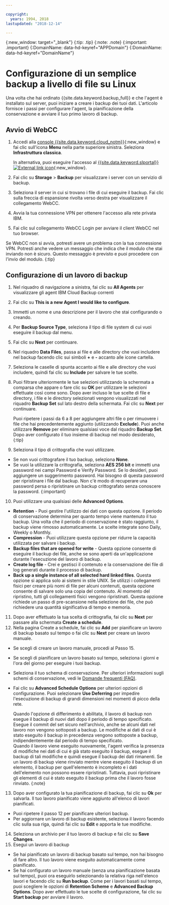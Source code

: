 ```yaml
---

copyright:
  years: 1994, 2018
lastupdated: "2018-12-14"

---
```

{:new_window: target="_blank"}
{:tip: .tip}
{:note: .note}
{:important: .important}
{:DomainName: data-hd-keyref="APPDomain"}
{:DomainName: data-hd-keyref="DomainName"}

# Configurazione di un semplice backup a livello di file su Linux

Una volta che hai ordinato {{site.data.keyword.backup_full}} e che l'agent è installato sul server, puoi iniziare a creare i backup dei tuoi dati. L'articolo fornisce i passi per configurare l'agent, la pianificazione della conservazione e avviare il tuo primo lavoro di backup.

## Avvio di WebCC

1. Accedi alla [console {{site.data.keyword.cloud_notm}}](https://{DomainName}/catalog/){:new_window} e fai clic sull'icona **Menu** nella parte superiore sinistra. Seleziona **Infrastruttura classica**.

   In alternativa, puoi eseguire l'accesso al [{{site.data.keyword.slportal}} ![External link icon](../../icons/launch-glyph.svg "External link icon")](https://control.softlayer.com/){:new_window}.
2. Fai clic su **Storage** > **Backup** per visualizzare i server con un servizio di backup.
2. Seleziona il server in cui si trovano i file di cui eseguire il backup. Fai clic sulla freccia di espansione rivolta verso destra per visualizzare il collegamento WebCC.
3. Avvia la tua connessione VPN per ottenere l'accesso alla rete privata IBM.
4. Fai clic sul collegamento WebCC Login per avviare il client WebCC nel tuo browser.<br/>

  Se WebCC non si avvia, potresti avere un problema con la tua connessione VPN. Potresti anche vedere un messaggio che indica che il modulo che stai inviando non è sicuro. Questo messaggio è previsto e puoi procedere con l'invio del modulo.
  {:tip}

## Configurazione di un lavoro di backup

1. Nel riquadro di navigazione a sinistra, fai clic su **All Agents** per visualizzare gli agent IBM Cloud Backup correnti
2. Fai clic su **This is a new Agent I would like to configure**.
3. Immetti un nome e una descrizione per il lavoro che stai configurando o creando.
4. Per **Backup Source Type**, seleziona il tipo di file system di cui vuoi eseguire il backup dal menu.
5. Fai clic su **Next** per continuare.
6. Nel riquadro **Data Files**, passa ai file e alle directory che vuoi includere nel backup facendo clic sui simboli **+** e **-** accanto alle icone cartella.
7. Seleziona le caselle di spunta accanto ai file e alle directory che vuoi includere, quindi fai clic su **Include** per salvare le tue scelte.
8. Puoi filtrare ulteriormente le tue selezioni utilizzando la schermata a comparsa che appare o fare clic su **OK** per utilizzare le selezioni effettuate così come sono. Dopo aver incluso le tue scelte di file e directory, i file e le directory selezionati vengono visualizzati nel riquadro **Backup Set** sul lato destro della schermata. Fai clic su **Next** per continuare.

   Puoi ripetere i passi da 6 a 8 per aggiungere altri file o per rimuovere i file che hai precedentemente aggiunto (utilizzando **Exclude**). Puoi anche utilizzare **Remove** per eliminare qualsiasi voce dal riquadro **Backup Set**. Dopo aver configurato il tuo insieme di backup nel modo desiderato,
   {:tip}
9. Seleziona il tipo di crittografia che vuoi utilizzare.
  - Se non vuoi crittografare il tuo backup, seleziona **None**.
  - Se vuoi la utilizzare la crittografia, seleziona **AES 256 bit** e immetti una password nei campi Password e Verify Password. Se lo desideri, puoi aggiungere un suggerimento password.
    Hai bisogno di questa password per ripristinare i file dal backup. Non c'è modo di recuperare una password persa o ripristinare un backup crittografato senza conoscere la password.
  {:important}
10. Puoi utilizzare una qualsiasi delle **Advanced Options**.
  - **Retention** - Puoi gestire l'utilizzo dei dati con questa opzione. Il periodo di conservazione determina per quanto tempo viene mantenuto il tuo backup. Una volta che il periodo di conservazione è stato raggiunto, il backup viene rimosso automaticamente. Le scelte integrate sono Daily, Weekly o Monthly.
  - **Compression** - Puoi utilizzare questa opzione per ridurre la capacità utilizzata per salvare i backup.
  - **Backup files that are opened for write** - Questa opzione consente di eseguire il backup dei file, anche se sono aperti da un'applicazione durante l'esecuzione del lavoro di backup.
  - **Create log file** - Crei e gestisci il contenuto e la conservazione dei file di log generati durante il processo di backup.
  - **Back up a single instance of all selected hard linked files**. Questa opzione si applica solo ai sistemi in stile UNIX. Se utilizzi i collegamenti fisici per creare più nomi di file per alcuni contenuti, questa opzione consente di salvare solo una copia del contenuto. Al momento del ripristino, tutti gli collegamenti fisici vengono ripristinati. Questa opzione richiede un passo di pre-scansione nella selezione dei file, che può richiedere una quantità significativa di tempo e memoria.
11. Dopo aver effettuato la tua scelta di crittografia, fai clic su **Next** per passare alla schermata **Create a schedule**.
12. Nella pagina Create a schedule, fai clic su **Add** per pianificare un lavoro di backup basato sul tempo o fai clic su **Next** per creare un lavoro manuale.
  - Se scegli di creare un lavoro manuale, procedi al Passo 15.
  - Se scegli di pianificare un lavoro basato sul tempo, seleziona i giorni e l'ora del giorno per eseguire i tuoi backup.
  - Seleziona il tuo schema di conservazione. Per ulteriori informazioni sugli schemi di conservazione, vedi le [Domande frequenti (FAQ)](faqs.html#-how-do-the-retention-schemes-work-).
  - Fai clic su **Advanced Schedule Options** per ulteriori opzioni di configurazione. Puoi selezionare **Use Deferring** per impedire l'esecuzione di backup di grandi dimensioni nei momenti di picco della rete.

    Quando l'opzione di differimento è abilitata, il lavoro di backup non esegue il backup di nuovi dati dopo il periodo di tempo specificato. Esegue il commit del set sicuro nell'archivio, anche se alcuni dati nel lavoro non vengono sottoposti a backup. Le modifiche ai dati di cui è stato eseguito il backup in precedenza vengono sottoposte a backup, indipendentemente dal periodo di tempo specificato. <br/> Quando il lavoro viene eseguito nuovamente, l'agent verifica la presenza di modifiche nei dati di cui è già stato eseguito il backup, esegue il backup di tali modifiche e quindi esegue il backup dei dati rimanenti. Se un lavoro di backup viene rinviato mentre viene eseguito il backup di un elemento, il backup per quell'elemento è incompleto e i dati dell'elemento non possono essere ripristinati. Tuttavia, puoi ripristinare gli elementi di cui è stato eseguito il backup prima che il lavoro fosse rinviato.
    {:note}
13. Dopo aver configurato la tua pianificazione di backup, fai clic su **Ok** per salvarla. Il tuo lavoro pianificato viene aggiunto all'elenco di lavori pianificati.
  - Puoi ripetere il passo 12 per pianificare ulteriori backup.
  - Per aggiornare un lavoro di backup esistente, seleziona il lavoro facendo clic sulla sua riga, quindi fai clic su **Edit** e apporta le tue modifiche.
14. Seleziona un archivio per il tuo lavoro di backup e fai clic su **Save Changes**.
15. Esegui un lavoro di backup
  - Se hai pianificato un lavoro di backup basato sul tempo, non hai bisogno di fare altro. Il tuo lavoro viene eseguito automaticamente come pianificato.
  - Se hai configurato un lavoro manuale (senza una pianificazione basata sul tempo), puoi ora eseguirlo selezionando la relativa riga nell'elenco lavori e facendo clic su **Run backup**. Come per i lavori basati sul tempo, puoi scegliere le opzioni di **Retention Scheme** e **Advanced Backup Options**. Dopo aver effettuato le tue scelte di configurazione, fai clic su **Start backup** per avviare il lavoro.
